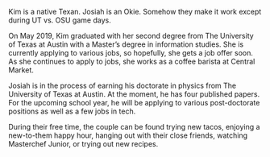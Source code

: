 
Kim is a native Texan. Josiah is an Okie. Somehow they make it work except during UT vs. OSU game days.


On May 2019, Kim graduated with her second degree from The University of Texas at Austin with a Master’s degree in information studies. She is currently applying to various jobs, so hopefully, she gets a job offer soon. As she continues to apply to jobs, she works as a coffee barista at Central Market.


Josiah is in the process of earning his doctorate in physics from The University of Texas at Austin. At the moment, he has four published papers. For the upcoming school year, he will be applying to various post-doctorate positions as well as a few jobs in tech.


During their free time, the couple can be found trying new tacos, enjoying a new-to-them happy hour, hanging out with their close friends, watching Masterchef Junior, or trying out new recipes.
